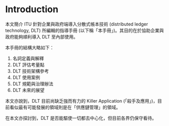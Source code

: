 # Introduction

本文簡介 ITU 針對企業與政府端導入分散式帳本技術 (distributed ledger technology, DLT) 所編輯的指導手冊 (以下稱「本手冊」)。其目的在於協助企業與政府能夠順利導入 DLT 至內部使用。

本手冊的結構大略如下：

1. 名詞定義與解釋
2. DLT 評估考量點
3. DLT 技術架構參考
4. DLT 使用案例
5. DLT 規範與治理辦法
6. DLT 未來的展望

本文亦說到，DLT 目前尚缺乏強而有力的 Killer Application (「殺手及應用」)，目前看似最有可能發展的領域則是在「供應鏈管理」的領域。

在本文亦探討到，DLT 是否能驅使一切都去中心化，但目前各界仍保守看待。
